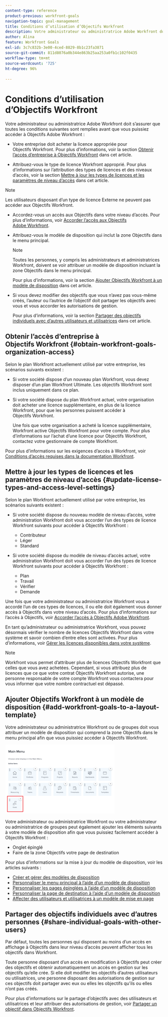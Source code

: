 ```yaml
---
content-type: reference
product-previous: workfront-goals
navigation-topic: goal-management
title: Conditions d’utilisation d’Objectifs Workfront
description: Votre administrateur ou administratrice Adobe Workfront doit s’assurer que certaines conditions sont remplies avant que vous puissiez accéder à Objectifs Adobe Workfront.
author: Alina
feature: Workfront Goals
exl-id: 3c7c832b-3e00-4ced-8829-8b1c23fa3871
source-git-commit: 811d8076a0b344e863b25aa253a0fb1c102f0435
workflow-type: tm+mt
source-wordcount: '725'
ht-degree: 96%

---
```


# Conditions d’utilisation d’Objectifs Workfront

Votre administrateur ou administratrice Adobe Workfront doit s’assurer que toutes les conditions suivantes sont remplies avant que vous puissiez accéder à Objectifs Adobe Workfront :

<!--drafted for P&P - replace the first bullet with this one when licensing changes: 
* Your company must purchase the correct Adobe Worfront plan or Adobe Workfront Goal license. For information, see the section [Obtain Workfront Goals organization access](#obtain-workfront-goals-organization-access)in this article.-->

* Votre entreprise doit acheter la licence appropriée pour Objectifs Workfront. Pour plus d’informations, voir la section [Obtenir l’accès d’entreprise à Objectifs Workfront](#obtain-workfront-goals-organization-access) dans cet article.

* Attribuez-vous le type de licence Workfront approprié. Pour plus d’informations sur l’attribution des types de licences et des niveaux d’accès, voir la section [Mettre à jour les types de licences et les paramètres de niveau d’accès](#update-license-types-and-access-level-settings) dans cet article.

>[!NOTE]
>
>Les utilisateurs disposant d’un type de licence Externe ne peuvent pas accéder aux Objectifs Workfront.

* Accordez-vous un accès aux Objectifs dans votre niveau d’accès. Pour plus d’informations, voir [Accorder l’accès aux Objectifs Adobe Workfront](../../administration-and-setup/add-users/configure-and-grant-access/grant-access-goals.md).

* Attribuez-vous le modèle de disposition qui inclut la zone Objectifs dans le menu principal.

  >[!NOTE]
  >
  >Toutes les personnes, y compris les administrateurs et administratrices Workfront, doivent se voir attribuer un modèle de disposition incluant la zone Objectifs dans le menu principal.

  Pour plus d’informations, voir la section [Ajouter Objectifs Workfront à un modèle de disposition](#add-workfront-goals-to-a-layout-template) dans cet article.

* Si vous devez modifier des objectifs que vous n’avez pas vous-même créés, l’auteur ou l’autrice de l’objectif doit partager les objectifs avec vous et vous accorder les autorisations de gestion.

  Pour plus d’informations, voir la section [Partager des objectifs individuels avec d’autres utilisateurs et utilisatrices](#share-individual-goals-with-other-users) dans cet article.

## Obtenir l’accès d’entreprise à Objectifs Workfront {#obtain-workfront-goals-organization-access}


Selon le plan Workfront actuellement utilisé par votre entreprise, les scénarios suivants existent :

* Si votre société dispose d’un nouveau plan Workfront, vous devez disposer d’un plan Workfront Ultimate. Les objectifs Workfront sont inclus uniquement dans ce plan.

* Si votre société dispose du plan Workfront actuel, votre organisation doit acheter une licence supplémentaire, en plus de la licence Workfront, pour que les personnes puissent accéder à Objectifs Workfront.

  Une fois que votre organisation a acheté la licence supplémentaire, Workfront active Objectifs Workfront pour votre compte. Pour plus d’informations sur l’achat d’une licence pour Objectifs Workfront, contactez votre gestionnaire de compte Workfront.

Pour plus d’informations sur les exigences d’accès à Workfront, voir [Conditions d’accès requises dans la documentation Workfront](/help/quicksilver/administration-and-setup/add-users/access-levels-and-object-permissions/access-level-requirements-in-documentation.md).

## Mettre à jour les types de licences et les paramètres de niveau d’accès  {#update-license-types-and-access-level-settings}

Selon le plan Workfront actuellement utilisé par votre entreprise, les scénarios suivants existent :

* Si votre société dispose du nouveau modèle de niveau d’accès, votre administration Workfront doit vous accorder l’un des types de licence Workfront suivants pour accéder à Objectifs Workfront :

   * Contributeur
   * Léger
   * Standard

* Si votre société dispose du modèle de niveau d’accès actuel, votre administration Workfront doit vous accorder l’un des types de licence Workfront suivants pour accéder à Objectifs Workfront :

   * Plan
   * Travail
   * Vérifier
   * Demande

Une fois que votre administrateur ou administratrice Workfront vous a accordé l’un de ces types de licences, il ou elle doit également vous donner accès à Objectifs dans votre niveau d’accès. Pour plus d’informations sur l’accès à Objectifs, voir [Accorder l’accès à Objectifs Adobe Workfront](../../administration-and-setup/add-users/configure-and-grant-access/grant-access-goals.md).

En tant qu’administrateur ou administratrice Workfront, vous pouvez désormais vérifier le nombre de licences Objectifs Workfront dans votre système et savoir combien d’entre elles sont activées. Pour plus d’informations, voir [Gérer les licences disponibles dans votre système](../../administration-and-setup/get-started-wf-administration/manage-available-licenses-in-your-system.md).

>[!NOTE]
>
>Workfront vous permet d’attribuer plus de licences Objectifs Workfront que celles que vous avez achetées. Cependant, si vous attribuez plus de licences que ce que votre contrat Objectifs Workfront autorise, une personne responsable de votre compte Workfront vous contactera pour vous informer que votre nombre contractuel est dépassé.

## Ajouter Objectifs Workfront à un modèle de disposition {#add-workfront-goals-to-a-layout-template}

Votre administrateur ou administratrice Workfront ou de groupes doit vous attribuer un modèle de disposition qui comprend la zone Objectifs dans le menu principal afin que vous puissiez accéder à Objectifs Workfront.

![](assets/layout-template-align-highlighted-350x220.png)

Votre administrateur ou administratrice Workfront ou votre administrateur ou administratrice de groupes peut également ajouter les éléments suivants à votre modèle de disposition afin que vous puissiez facilement accéder à Objectifs Workfront :

* Onglet épinglé
* Faire de la zone Objectifs votre page de destination

Pour plus d’informations sur la mise à jour du modèle de disposition, voir les articles suivants :

* [Créer et gérer des modèles de disposition](../../administration-and-setup/customize-workfront/use-layout-templates/create-and-manage-layout-templates.md)
* [Personnaliser le menu principal à l’aide d’un modèle de disposition](../../administration-and-setup/customize-workfront/use-layout-templates/customize-main-menu.md)
* [Personnaliser les pages épinglées à l’aide d’un modèle de disposition](../../administration-and-setup/customize-workfront/use-layout-templates/customize-pinned-pages.md)
* [Personnaliser la page de destination à l’aide d’un modèle de disposition](../../administration-and-setup/customize-workfront/use-layout-templates/customize-landing-page.md)
* [Affecter des utilisateurs et utilisatrices à un modèle de mise en page](../../administration-and-setup/customize-workfront/use-layout-templates/assign-users-to-layout-template.md)

## Partager des objectifs individuels avec d’autres personnes {#share-individual-goals-with-other-users}

Par défaut, toutes les personnes qui disposent au moins d’un accès en affichage à Objectifs dans leur niveau d’accès peuvent afficher tous les objectifs dans Workfront.

Toute personne disposant d’un accès en modification à Objectifs peut créer des objectifs et obtenir automatiquement un accès en gestion sur les objectifs qu’elle crée. Si elle doit modifier les objectifs d’autres utilisateurs ou utilisatrices, une personne disposant des autorisations de gestion sur ces objectifs doit partager avec eux ou elles les objectifs qu’ils ou elles n’ont pas créés.

Pour plus d’informations sur le partage d’objectifs avec des utilisateurs et utilisatrices et leur attribuer des autorisations de gestion, voir [Partager un objectif dans Objectifs Workfront](../../workfront-goals/workfront-goals-settings/share-a-goal.md).
